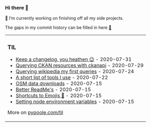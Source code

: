 ### Hi there 👋

🔭 I’m currently working on finishing off all my side projects.

The gaps in my commit history can be filled in here [🦊](https://gitlab.com/cameron.j.poole)

<table><tr><td valign="top" width="100%">

### TIL
<!-- tils starts -->
* [Keep a changelog, you heathen 😉](https://www.pypoole.com/til/github/keep-a-changelog) - 2020-07-31
* [Querying CKAN resources with ckanapi](https://www.pypoole.com/til/tools/ckanapi) - 2020-07-29
* [Querying wikipedia my first queries](https://www.pypoole.com/til/tools/my-first-sparql-wikipedia) - 2020-07-24
* [A short list of tools I use](https://www.pypoole.com/til/tools/useful-programming-tools) - 2020-07-22
* [OSM data downloads](https://www.pypoole.com/til/gis/osm-data-downloads) - 2020-07-15
* [Better ReadMe's](https://www.pypoole.com/til/github/better-readmes) - 2020-07-15
* [Shortcuts to Emojis 🤯](https://www.pypoole.com/til/macosx/symbol-shorcut) - 2020-07-15
* [Setting node environment variables](https://www.pypoole.com/til/netlify/node-env-vars) - 2020-07-15
<!-- tils ends -->
More on [pypoole.com/til](https://pypoole.com/til/)
</td></tr></table>

<!--
**Mappboy/Mappboy** is a ✨ _special_ ✨ repository because its `README.md` (this file) appears on your GitHub profile.

Here are some ideas to get you started:

- 🔭 I’m currently working on ...
- 🌱 I’m currently learning ...
- 👯 I’m looking to collaborate on ...
- 🤔 I’m looking for help with ...
- 💬 Ask me about ...
- 📫 How to reach me: ...
- 😄 Pronouns: ...
- ⚡ Fun fact: ...
-->
